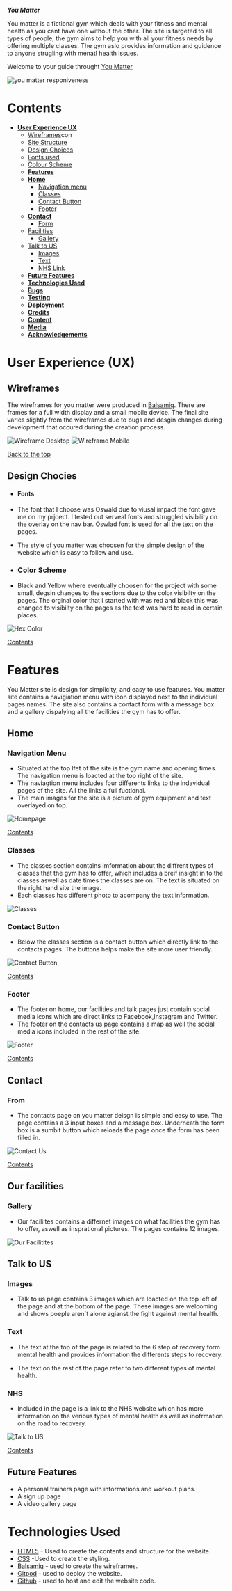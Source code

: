**_You Matter_**

You matter is a fictional gym which deals with your fitness and mental health as you cant have one without the other. The site is targeted to all types of people, the gym aims to help you with all your fitness needs by offering multiple classes. The gym aslo provides information and guidence to anyone strugling with menatl health issues. 

Welcome to your guide throught <a href="https://jon9851.github.io/You-Matter-/" target="_blank" rel="noopner">You Matter</a>

![you matter responiveness](assets/readme-images/responsive.png)

# Contents

* [**User Experience UX**](<#user-experience-ux>)
    * [Wireframes](<#wireframes>)con
    * [Site Structure](<#site-structure>)
    * [Design Choices](<#design-choices>)
    *  [Fonts used](<#Fonts>)
    *  [Colour Scheme](<#colour-scheme>)
    * [**Features**](<#features>)
    * [**Home**](<#navigation-menu>)
         * [Navigation menu](<#navigation-menu>)
         * [Classes](<#classes>)
         * [Contact Button](<#contact>)
         * [Footer](<#footer>)
    * [**Contact**](<#contact>)
         * [Form](<#contact>)
    * [Facilities](<#facilities>)
         * [Gallery](<#facilities>)
    * [Talk to US](<#talk>)
         * [Images](<#talk-to-us>)
         * [Text](<#talk-to-us>)
         * [NHS Link](<#talk-to-us>)
    * [**Future Features**](<#future-features>)
    * [**Technologies Used**](<#technologies-used>)
    * [**Bugs**](<#bugs>)
    * [**Testing**](<#testing>)
    * [**Deployment**](<#deployment>)
    * [**Credits**](<#credits>)
    * [**Content**](<#content>)
    * [**Media**](<#media>)
    * [**Acknowledgements**](<#acknowledgements>)                

# User Experience (UX)

## Wireframes
The wireframes for you matter were produced in [Balsamiq](https://balsamiq.com). There are frames for a full width display and a small mobile device. The final site varies slightly from the wireframes due to bugs and desgin changes during development that occured during the creation process. 

![Wireframe Desktop](assets/readme-images/wireframe.png)
![Wireframe Mobile](assets/readme-images/mobilewireframe.png)

[Back to the top](<#content>)

## Design Chocies

* #### Fonts
* The font that I choose was Oswald due to viusal impact the font gave me on my prjoect. I tested out serveal fonts and struggled visibility on the overlay on the nav bar. Oswlad font is used for all the text on the pages.

* The style of you matter was choosen for the simple design of the website which is easy to follow and use.

* ### Color Scheme 
* Black and Yellow where eventually choosen for the project with some small, degsin changes to the sections due to the color visibilty on the pages. The orginal color that i started with was red and black this was changed to visibilty on the pages as the text was hard to read in certain places. 

![Hex Color](assets/readme-images/hexcolor.png)

[Contents](<#contents>)

# Features

You Matter site is design for simplicity, and easy to use features. You matter site contains a navigiation menu with icon displayed next to the individual pages names. The site also contains a contact form with a message box and a gallery dispalying all the facilities the gym has to offer. 

## Home
   ### Navigation Menu 
 
   * Situated at the top lfet of the site is the gym name and opening times. The navigation menu is loacted at the top right of the site. 
   * The naviagtion menu includes four differents links to the indavidual pages of the site. All the links a full fuctional.
   * The main images for the site is a picture of gym equipment and text overlayed on top.

![Homepage](assets/readme-images/homepage.png)

[Contents](<#contents>)

   
   ### Classes

   * The classes section contains imformation about the diffrent types of classes that the gym has to offer, which includes a breif insight in to the classes aswell as date times the classes are on. The text is situated on the right hand site the image.
   * Each classes has different photo to acompany the text information.

 ![Classes](assets/readme-images/classes.png)  

  ### Contact Button
   
   * Below the classes section is a contact button which directly link to the contacts pages.
   The buttons helps make the site more user friendly. 

![Contact Button](assets/readme-images/contactb.png)
 
 [Contents](<#contents>)
### Footer
 
 * The footer on home, our facilities and talk pages just contain social media icons which are direct links to Facebook,Instagram and Twitter.
 * The footer on the contacts us page contains a map as well the social media icons included in the rest of the site.

![Footer](assets/readme-images/footer.png)

[Contents](<#contents>)

## Contact
  
  ### From 
   
   * The contacts page on you matter deisgn is simple and easy to use. The page contains a 3 input boxes and a message box. Underneath the form box is a sumbit button which reloads the page once the form has been filled in.

![Contact Us](assets/readme-images/form.png)

[Contents](<#contents>)
## Our facilities
 
 ### Gallery

   * Our facililtes contains a differnet images on what facilities the gym has to offer, aswell as insprational pictures. The pages contains 12 images.

![Our Facilitites](assets/readme-images/our.png) 

## Talk to US

  ### Images
   
   * Talk to us page contains 3 images which are loacted on the top left of the page and at the bottom of the page. These images are welcoming and shows poeple aren`t alone agianst the fight against mental health.

  ### Text

   * The text at  the top of the page is related to the 6 step of recovery form mental health and provides information the differents steps to recovery.

   * The text on the rest of the page refer to two different types of mental health.

   ### NHS

   * Included in the page is a link to the NHS website which has more information on the verious types of mental health as well as inofrmation on the road to recovery.

![Talk to US](assets/readme-images/talkto.png)

[Contents](<#contents>)
## Future Features

  * A personal trainers page with informations and workout plans.
  * A sign up page 
  * A video gallery page 

 # Technologies Used
   
* [HTML5](https://html.spec.whatwg.org/) - Used to create  the contents and structure for the   website.
* [CSS](https://www.w3.org/Style/CSS/Overview.en.html) -Used to create the styling.
* [Balsamiq](https://balsamiq.com/wireframes/) - used to create the wireframes.
* [Gitpod](https://www.gitpod.io/#get-started) - used to deploy the website.
* [Github](https://github.com/) - used to host and edit the website code.


